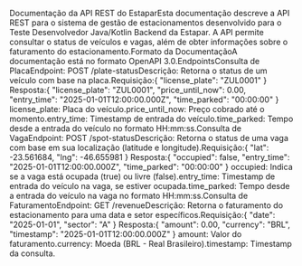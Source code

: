 Documentação da API REST do EstaparEsta documentação descreve a API REST para o sistema de gestão de estacionamentos desenvolvido para o Teste Desenvolvedor Java/Kotlin Backend da Estapar. A API permite consultar o status de veículos e vagas, além de obter informações sobre o faturamento do estacionamento.Formato da DocumentaçãoA documentação está no formato OpenAPI 3.0.EndpointsConsulta de PlacaEndpoint: POST /plate-statusDescrição: Retorna o status de um veículo com base na placa.Requisição:{
  "license_plate": "ZUL0001"
}
Resposta:{
  "license_plate": "ZUL0001",
  "price_until_now": 0.00,
  "entry_time": "2025-01-01T12:00:00.000Z",
  "time_parked": "00:00:00"
}
license_plate: Placa do veículo.price_until_now: Preço cobrado até o momento.entry_time: Timestamp de entrada do veículo.time_parked: Tempo desde a entrada do veículo no formato HH:mm:ss.Consulta de VagaEndpoint: POST /spot-statusDescrição: Retorna o status de uma vaga com base em sua localização (latitude e longitude).Requisição:{
  "lat": -23.561684,
  "lng": -46.655981
}
Resposta:{
  "occupied": false,
  "entry_time": "2025-01-01T12:00:00.000Z",
  "time_parked": "00:00:00"
}
occupied: Indica se a vaga está ocupada (true) ou livre (false).entry_time: Timestamp de entrada do veículo na vaga, se estiver ocupada.time_parked: Tempo desde a entrada do veículo na vaga no formato HH:mm:ss.Consulta de FaturamentoEndpoint: GET /revenueDescrição: Retorna o faturamento do estacionamento para uma data e setor específicos.Requisição:{
  "date": "2025-01-01",
  "sector": "A"
}
Resposta:{
  "amount": 0.00,
  "currency": "BRL",
  "timestamp": "2025-01-01T12:00:00.000Z"
}
amount: Valor do faturamento.currency: Moeda (BRL - Real Brasileiro).timestamp: Timestamp da consulta.
